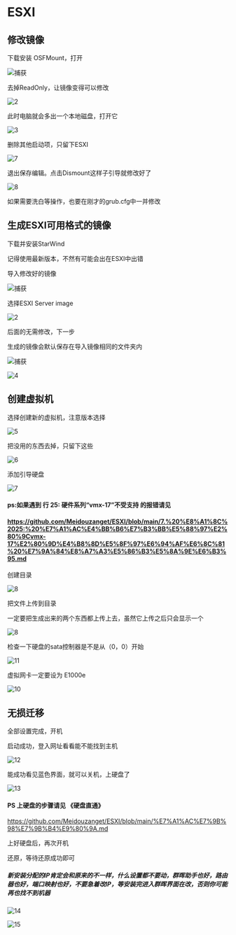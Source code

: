 # ESXI

## 修改镜像



下载安装 OSFMount，打开

![捕获](https://user-images.githubusercontent.com/59044398/119276611-a9ab1f80-bc4d-11eb-9c0d-849c05458985.PNG)



去掉ReadOnly，让镜像变得可以修改

![2](https://user-images.githubusercontent.com/59044398/119276617-b0399700-bc4d-11eb-937f-9a6ce4207601.PNG)



此时电脑就会多出一个本地磁盘，打开它

![3](https://user-images.githubusercontent.com/59044398/119276633-c21b3a00-bc4d-11eb-9da9-e324f4ea6524.PNG)



删除其他启动项，只留下ESXI

![7](https://user-images.githubusercontent.com/59044398/119276641-cf382900-bc4d-11eb-8aba-20493f645c36.PNG)



退出保存编辑。点击Dismount这样子引导就修改好了

![8](https://user-images.githubusercontent.com/59044398/119276653-d9f2be00-bc4d-11eb-903c-fac10507949f.PNG)

如果需要洗白等操作，也要在刚才的grub.cfg中一并修改



## 生成ESXI可用格式的镜像

下载并安装StarWind

记得使用最新版本，不然有可能会出在ESXI中出错

导入修改好的镜像

![捕获](https://user-images.githubusercontent.com/59044398/119276799-aa908100-bc4e-11eb-9df9-6c684d531905.PNG)



选择ESXI Server image

![2](https://user-images.githubusercontent.com/59044398/119276806-b67c4300-bc4e-11eb-8e2b-306fb2318b68.PNG)



后面的无需修改，下一步

生成的镜像会默认保存在导入镜像相同的文件夹内

![捕获](https://user-images.githubusercontent.com/59044398/119276833-e0356a00-bc4e-11eb-8cb6-db883469b643.PNG)

![4](https://user-images.githubusercontent.com/59044398/119276859-065b0a00-bc4f-11eb-9d50-21e37635521a.PNG)

## 创建虚拟机



选择创建新的虚拟机，注意版本选择

![5](https://user-images.githubusercontent.com/59044398/119276919-49b57880-bc4f-11eb-94cb-6022ba25309c.PNG)



把没用的东西去掉，只留下这些

![6](https://user-images.githubusercontent.com/59044398/119276955-87b29c80-bc4f-11eb-99b7-7e8c593ba7f7.PNG)



添加引导硬盘

![7](https://user-images.githubusercontent.com/59044398/119276980-a3b63e00-bc4f-11eb-82b3-db3fe5f08395.PNG)



#### ps:如果遇到 行 25: 硬件系列“vmx-17”不受支持 的报错请见

#### https://github.com/Meidouzanget/ESXI/blob/main/7.%20%E8%A1%8C%2025:%20%E7%A1%AC%E4%BB%B6%E7%B3%BB%E5%88%97%E2%80%9Cvmx-17%E2%80%9D%E4%B8%8D%E5%8F%97%E6%94%AF%E6%8C%81%20%E7%9A%84%E8%A7%A3%E5%86%B3%E5%8A%9E%E6%B3%95.md



创建目录

![8](https://user-images.githubusercontent.com/59044398/119276992-ba5c9500-bc4f-11eb-8922-bf7827a1040a.PNG)



把文件上传到目录

一定要把生成出来的两个东西都上传上去，虽然它上传之后只会显示一个

![8](https://user-images.githubusercontent.com/59044398/119277023-dd874480-bc4f-11eb-83d6-23696737d774.PNG)



检查一下硬盘的sata控制器是不是从（0，0）开始

![11](https://user-images.githubusercontent.com/59044398/119277116-5a1a2300-bc50-11eb-8900-fac0192d57e1.PNG)



虚拟网卡一定要设为 E1000e

![10](https://user-images.githubusercontent.com/59044398/119277111-525a7e80-bc50-11eb-8409-ae04757009ae.PNG)



## 无损迁移

全部设置完成，开机

启动成功，登入网址看看能不能找到主机

![12](https://user-images.githubusercontent.com/59044398/119277162-951c5680-bc50-11eb-8d23-511bd0f4f727.PNG)



能成功看见蓝色界面，就可以关机，上硬盘了

![13](https://user-images.githubusercontent.com/59044398/119277187-c09f4100-bc50-11eb-9491-945e1ee19144.PNG)



#### PS 上硬盘的步骤请见 《硬盘直通》

https://github.com/Meidouzanget/ESXI/blob/main/%E7%A1%AC%E7%9B%98%E7%9B%B4%E9%80%9A.md



上好硬盘后，再次开机

还原，等待还原成功即可

##### 新安装分配的IP肯定会和原来的不一样，什么设置都不要动，群晖助手也好，路由器也好，端口映射也好，不要急着改IP，等安装完进入群晖界面在改，否则你可能再也找不到机器

![14](https://user-images.githubusercontent.com/59044398/119277315-7e2a3400-bc51-11eb-95a8-24c1ffa1818f.PNG)

![15](https://user-images.githubusercontent.com/59044398/119277326-871b0580-bc51-11eb-8aaf-47496eeedb67.PNG)





















